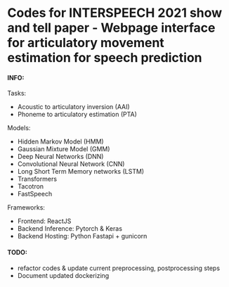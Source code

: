 # Codes for INTERSPEECH 2021 show and tell paper - Webpage interface for articulatory movement estimation for speech prediction

<h4>INFO:</h2>

Tasks:

- Acoustic to articulatory inversion (AAI)
- Phoneme to articulatory estimation (PTA)

Models:

- Hidden Markov Model (HMM)
- Gaussian Mixture Model (GMM)
- Deep Neural Networks (DNN)
- Convolutional Neural Network (CNN)
- Long Short Term Memory networks (LSTM)
- Transformers
- Tacotron
- FastSpeech

Frameworks:

- Frontend: ReactJS
- Backend Inference: Pytorch & Keras
- Backend Hosting: Python Fastapi + gunicorn

<h4>TODO:</h2>

- refactor codes & update current preprocessing, postprocessing steps
- Document updated dockerizing
